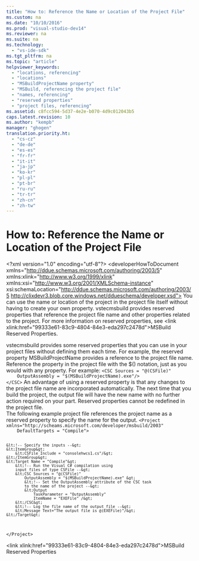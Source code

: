 ```yaml
---
title: "How to: Reference the Name or Location of the Project File"
ms.custom: na
ms.date: "10/10/2016"
ms.prod: "visual-studio-dev14"
ms.reviewer: na
ms.suite: na
ms.technology: 
  - "vs-ide-sdk"
ms.tgt_pltfrm: na
ms.topic: "article"
helpviewer_keywords: 
  - "locations, referencing"
  - "locations"
  - "MSBuildProjectName property"
  - "MSBuild, referencing the project file"
  - "names, referencing"
  - "reserved properties"
  - "project files, referencing"
ms.assetid: c8fcc594-5d37-4e2e-b070-4d9c012043b5
caps.latest.revision: 10
ms.author: "kempb"
manager: "ghogen"
translation.priority.ht: 
  - "cs-cz"
  - "de-de"
  - "es-es"
  - "fr-fr"
  - "it-it"
  - "ja-jp"
  - "ko-kr"
  - "pl-pl"
  - "pt-br"
  - "ru-ru"
  - "tr-tr"
  - "zh-cn"
  - "zh-tw"
---
```

# How to: Reference the Name or Location of the Project File
\<?xml version="1.0" encoding="utf-8"?>
\<developerHowToDocument xmlns="http://ddue.schemas.microsoft.com/authoring/2003/5" xmlns:xlink="http://www.w3.org/1999/xlink" xmlns:xsi="http://www.w3.org/2001/XMLSchema-instance" xsi:schemaLocation="http://ddue.schemas.microsoft.com/authoring/2003/5 http://clixdevr3.blob.core.windows.net/ddueschema/developer.xsd">
  <introduction>
    <para>You can use the name or location of the project in the project file itself without having to create your own property. <token>vstecmsbuild</token> provides reserved properties that reference the project file name and other properties related to the project. For more information on reserved properties, see \<link xlink:href="99333e61-83c9-4804-84e3-eda297c2478d">MSBuild Reserved Properties</link>.</para>
  </introduction>
  <section>
    <title>Using the MSBuildProjectName Property</title>
    <content>
      <para>
        <token>vstecmsbuild</token> provides some reserved properties that you can use in your project files without defining them each time. For example, the reserved property <unmanagedCodeEntityReference>MSBuildProjectName</unmanagedCodeEntityReference> provides a reference to the project file name.</para>
      <procedure>
        <title>To use the MSBuildProjectName Property</title>
        <steps class="bullet">
          <step>
            <content>
              <para>Reference the property in the project file with the $() notation, just as you would with any property. For example:</para>
              <code>&lt;CSC Sources = "@(CSFile)" 
    OutputAssembly = "$(MSBuildProjectName).exe"/&gt;
&lt;/CSC&gt;</code>
            </content>
          </step>
        </steps>
      </procedure>
      <para>An advantage of using a reserved property is that any changes to the project file name are incorporated automatically. The next time that you build the project, the output file will have the new name with no further action required on your part.</para>
      <alert class="note">
        <para>Reserved properties cannot be redefined in the project file.</para>
      </alert>
    </content>
  </section>
  <codeExample>
    <description>
      <content>
        <para>The following example project file references the project name as a reserved property to specify the name for the output. </para>
      </content>
    </description>
    <code>&lt;Project xmlns="http://scheams.microsoft.com/developer/msbuild/2003" 
    DefaultTargets = "Compile"&gt;

    &lt;!-- Specify the inputs --&gt;
    &lt;ItemGroup&gt;
        &lt;CSFile Include = "consolehwcs1.cs"/&gt;
    &lt;/ItemGroup&gt;
    &lt;Target Name = "Compile"&gt;
        &lt;!-- Run the Visual C# compilation using
        input files of type CSFile --&gt;
        &lt;CSC Sources = "@(CSFile)"
            OutputAssembly = "$(MSBuildProjectName).exe" &gt;
            &lt;!-- Set the OutputAssembly attribute of the CSC task
            to the name of the project --&gt;
            &lt;Output
                TaskParameter = "OutputAssembly"
                ItemName = "EXEFile" /&gt;
        &lt;/CSC&gt;
        &lt;!-- Log the file name of the output file --&gt;
        &lt;Message Text="The output file is @(EXEFile)"/&gt;
    &lt;/Target&gt;
&lt;/Project&gt;</code>
    <comments>
      <content />
    </comments>
  </codeExample>
  <relatedTopics>

\<link xlink:href="99333e61-83c9-4804-84e3-eda297c2478d">MSBuild Reserved Properties</link>
</relatedTopics>
</developerHowToDocument>